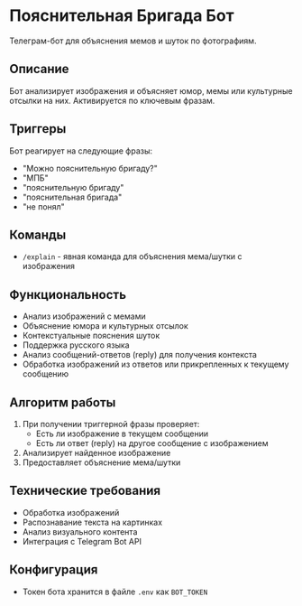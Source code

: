 # Пояснительная Бригада Бот

Телеграм-бот для объяснения мемов и шуток по фотографиям.

## Описание

Бот анализирует изображения и объясняет юмор, мемы или культурные отсылки на них. Активируется по ключевым фразам.

## Триггеры

Бот реагирует на следующие фразы:
- "Можно пояснительную бригаду?"
- "МПБ"
- "пояснительную бригаду"
- "пояснительная бригада"
- "не понял"

## Команды

- `/explain` - явная команда для объяснения мема/шутки с изображения

## Функциональность

- Анализ изображений с мемами
- Объяснение юмора и культурных отсылок
- Контекстуальные пояснения шуток
- Поддержка русского языка
- Анализ сообщений-ответов (reply) для получения контекста
- Обработка изображений из ответов или прикрепленных к текущему сообщению

## Алгоритм работы

1. При получении триггерной фразы проверяет:
   - Есть ли изображение в текущем сообщении
   - Есть ли ответ (reply) на другое сообщение с изображением
2. Анализирует найденное изображение
3. Предоставляет объяснение мема/шутки

## Технические требования

- Обработка изображений
- Распознавание текста на картинках
- Анализ визуального контента
- Интеграция с Telegram Bot API

## Конфигурация

- Токен бота хранится в файле `.env` как `BOT_TOKEN`